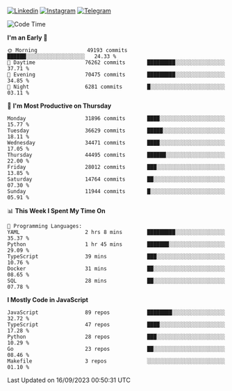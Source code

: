 [![Linkedin](https://img.shields.io/badge/-Archie-blue?style=flat-square&labelColor=gray&logo=Linkedin&logoColor=white&link=https://www.linkedin.com/in/archisdi)](https://www.linkedin.com/in/archisdi)
[![Instagram](https://img.shields.io/badge/-@archisdi-orange?style=flat-square&labelColor=gray&logo=Instagram&logoColor=white&link=https://www.instagram.com/archisdi)](https://www.instagram.com/archisdi)
[![Telegram](https://img.shields.io/badge/-aai-informational?style=flat-square&labelColor=gray&logo=telegram&logoColor=white&link=https://t.me/archisdi)](https://t.me/archisdi)

<!--START_SECTION:waka-->
![Code Time](http://img.shields.io/badge/Code%20Time-2%2C394%20hrs%2029%20mins-blue)

**I'm an Early 🐤** 

```text
🌞 Morning                49193 commits       ██████░░░░░░░░░░░░░░░░░░░   24.33 % 
🌆 Daytime                76262 commits       █████████░░░░░░░░░░░░░░░░   37.71 % 
🌃 Evening                70475 commits       █████████░░░░░░░░░░░░░░░░   34.85 % 
🌙 Night                  6281 commits        █░░░░░░░░░░░░░░░░░░░░░░░░   03.11 % 
```
📅 **I'm Most Productive on Thursday** 

```text
Monday                   31896 commits       ████░░░░░░░░░░░░░░░░░░░░░   15.77 % 
Tuesday                  36629 commits       █████░░░░░░░░░░░░░░░░░░░░   18.11 % 
Wednesday                34471 commits       ████░░░░░░░░░░░░░░░░░░░░░   17.05 % 
Thursday                 44495 commits       ██████░░░░░░░░░░░░░░░░░░░   22.00 % 
Friday                   28012 commits       ███░░░░░░░░░░░░░░░░░░░░░░   13.85 % 
Saturday                 14764 commits       ██░░░░░░░░░░░░░░░░░░░░░░░   07.30 % 
Sunday                   11944 commits       █░░░░░░░░░░░░░░░░░░░░░░░░   05.91 % 
```


📊 **This Week I Spent My Time On** 

```text
💬 Programming Languages: 
YAML                     2 hrs 8 mins        █████████░░░░░░░░░░░░░░░░   35.37 % 
Python                   1 hr 45 mins        ███████░░░░░░░░░░░░░░░░░░   29.09 % 
TypeScript               39 mins             ███░░░░░░░░░░░░░░░░░░░░░░   10.76 % 
Docker                   31 mins             ██░░░░░░░░░░░░░░░░░░░░░░░   08.65 % 
SQL                      28 mins             ██░░░░░░░░░░░░░░░░░░░░░░░   07.78 % 
```

**I Mostly Code in JavaScript** 

```text
JavaScript               89 repos            ████████░░░░░░░░░░░░░░░░░   32.72 % 
TypeScript               47 repos            ████░░░░░░░░░░░░░░░░░░░░░   17.28 % 
Python                   28 repos            ███░░░░░░░░░░░░░░░░░░░░░░   10.29 % 
Go                       23 repos            ██░░░░░░░░░░░░░░░░░░░░░░░   08.46 % 
Makefile                 3 repos             ░░░░░░░░░░░░░░░░░░░░░░░░░   01.10 % 
```




 Last Updated on 16/09/2023 00:50:31 UTC
<!--END_SECTION:waka-->